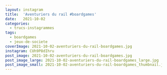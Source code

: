 ```yaml
---
layout: instagram
title:  'Aventuriers du rail #boardgames'
date:   2021-10-02
categories: 
  - trucs-instagrammes
tags: 
  - boardgames
  - jeux-de-societe
coverImage: 2021-10-02-aventuriers-du-rail-boardgames.jpg
instagram: CUh9P8dIhru
post_image: 2021-10-02-aventuriers-du-rail-boardgames.jpg
post_image_large: 2021-10-02-aventuriers-du-rail-boardgames_large.jpg
post_image_small: 2021-10-02-aventuriers-du-rail-boardgames_thumbnail.jpg
---
```



